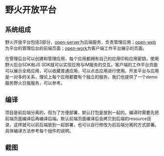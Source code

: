 # 野火开放平台
## 系统组成
野火开放平台包括3部分，[open-server](./open-server)为后端服务，负责管理应用；[open-web](./open-web)为平台的管理后台的前端页面；[open-work](./open-work)为客户端工作平台展示的页面。

在管理后台可以创建和管理应用，每个应用都拥有自己的应用ID和应用密钥，使用野火后台SDK和JS SDK就可以实现应用与IM服务的交互。客户端的工作平台页面可以展示全局应用，可以收藏普通应用，可以点击应用进行使用。开发平台与应用是一对多的关系，理论上每个应用都要有个独立的服务，我们也提供了一个demo服务野火日报服务，可以参考。

## 编译
项目是前后端分离的，但为了方便部署，默认打包是放到一起的。编译时需要先把前端页面编译后再编译后端。默认前端页面编译后会拷贝到后端的resource目录，这样就可以前后端放到一起部署，也可以自行修改为前后端分离的方式部署。具体编译方法参考每个组件的说明。

## 截图

